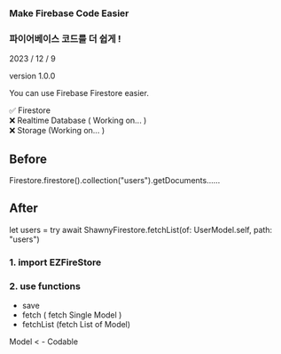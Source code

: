 ### Make Firebase Code Easier
### 파이어베이스 코드를 더 쉽게 !

2023 / 12 / 9

version 1.0.0

You can use Firebase Firestore easier.

✅ Firestore   
❌ Realtime Database ( Working on... )   
❌ Storage (Working on... )

## Before
Firestore.firestore().collection("users").getDocuments...... 

## After
let users = try await ShawnyFirestore.fetchList(of: UserModel.self, path: "users")



### 1.  import EZFireStore

### 2. use functions
- save
- fetch ( fetch Single Model )
- fetchList (fetch List of Model)

Model  < - Codable


